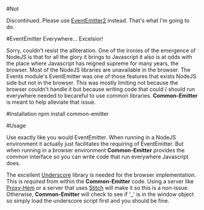 #Not

Discontinued.  Please use [EventEmitter2](https://github.com/hij1nx/EventEmitter2) instead.  That's what I'm going to do.

#EventEmitter Everywhere… Excelsior!

Sorry, couldn't resist the alliteration.  One of the ironies of the emergence of NodeJS is that for all the glory it brings to Javascript it also is at odds with the place where Javascript has reigned supreme for many years, the browser.  Most of the NodeJS libraries are unavailable in the browser.  The Events module's EventEmitter was one of those features that exists NodeJS side but not in the browser.  This was mostly limiting not because the browser couldn't handle it but because writing code that could / should run everywhere needed to becareful to use common libraries.  __Common-Emitter__ is meant to help alleviate that issue. 

#Installation
npm install common-emitter

#Usage

Use exactly like you would EventEmitter.  When running in a NodeJS environment it actually just facilitates the requiring of EventEmitter.  But when running in a browser environment __Common-Emitter__ provides the common interface so you can write code that run everywhere Javascript does.

The excellent [Underscore](https://github.com/documentcloud/underscore) library is needed for the browser implementation.  This is *required* from within the __Common-Emitter__ code.  Using a server like [Proxy-Hem](https://github.com/brec-c/proxy-hem) or a server that uses [Stitch](https://github.com/sstephenson/stitch) will make it so this is a non-issue.  Otherwise, __Common-Emitter__ will check to see if '_' is in the window object so simply load the underscore script first and you should be fine.

